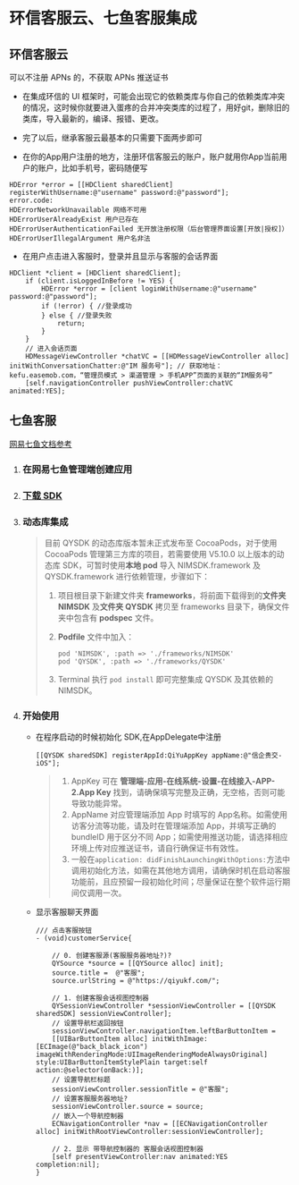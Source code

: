 # 环信客服云、七鱼客服集成

## 环信客服云

可以不注册 APNs 的，不获取 APNs 推送证书

- 在集成环信的 UI 框架时，可能会出现它的依赖类库与你自己的依赖类库冲突的情况，这时候你就要进入蛋疼的合并冲突类库的过程了，用好git，删除旧的类库，导入最新的，编译、报错、更改。



- 完了以后，继承客服云最基本的只需要下面两步即可



- 在你的App用户注册的地方，注册环信客服云的账户，账户就用你App当前用户的账户，比如手机号，密码随便写

```objc
HDError *error = [[HDClient sharedClient] registerWithUsername:@"username" password:@"password"];
error.code:
HDErrorNetworkUnavailable 网络不可用
HDErrorUserAlreadyExist 用户已存在
HDErrorUserAuthenticationFailed 无开放注册权限（后台管理界面设置[开放|授权]）
HDErrorUserIllegalArgument 用户名非法
```

- 在用户点击进入客服时，登录并且显示与客服的会话界面

```objc
HDClient *client = [HDClient sharedClient];
    if (client.isLoggedInBefore != YES) {
        HDError *error = [client loginWithUsername:@"username" password:@"password"];
        if (!error) { //登录成功
        } else { //登录失败
            return;
        }
    } 
    // 进入会话页面
    HDMessageViewController *chatVC = [[HDMessageViewController alloc] initWithConversationChatter:@"IM 服务号"]; // 获取地址：kefu.easemob.com，“管理员模式 > 渠道管理 > 手机APP”页面的关联的“IM服务号”
    [self.navigationController pushViewController:chatVC animated:YES];
```



## 七鱼客服

[网易七鱼文档参考]([https://qiyukf.com/docs/guide/ios/2-%E6%8E%A5%E5%85%A5%E8%AF%B4%E6%98%8E.html#%E5%AF%BC%E5%85%A5sdk](https://qiyukf.com/docs/guide/ios/2-接入说明.html#导入sdk))

1. ### 在网易七鱼管理端创建应用

2. ###  [下载 SDK](https://qiyukf.com/download)

3. ### 动态库集成

   > 目前 QYSDK 的动态库版本暂未正式发布至 CocoaPods，对于使用 CocoaPods 管理第三方库的项目，若需要使用 V5.10.0 以上版本的动态库 SDK，可暂时使用**本地 pod** 导入 NIMSDK.framework 及 QYSDK.framework 进行依赖管理，步骤如下：
   >
   > 1. 项目根目录下新建文件夹 **frameworks**，将前面下载得到的**文件夹 NIMSDK** 及**文件夹 QYSDK** 拷贝至 frameworks 目录下，确保文件夹中包含有 **podspec** 文件。
   >
   > 2. **Podfile** 文件中加入：
   >
   >    ```text
   >    pod 'NIMSDK', :path => './frameworks/NIMSDK'
   >    pod 'QYSDK', :path => './frameworks/QYSDK'
   >    ```
   >
   > 3. Terminal 执行 `pod install` 即可完整集成 QYSDK 及其依赖的 NIMSDK。

4. ### 开始使用

   - 在程序启动的时候初始化 SDK,在AppDelegate中注册

     ```objc
     [[QYSDK sharedSDK] registerAppId:QiYuAppKey appName:@"信企贵交-iOS"];
     ```

     > 1. AppKey 可在 **管理端-应用-在线系统-设置-在线接入-APP-2.App Key** 找到，请确保填写完整及正确，无空格，否则可能导致功能异常。
     > 2. AppName 对应管理端添加 App 时填写的 App名称。如需使用访客分流等功能，请及时在管理端添加 App，并填写正确的 bundleID 用于区分不同 App；如需使用推送功能，请选择相应环境上传对应推送证书，请自行确保证书有效性。
     > 3. 一般在`application: didFinishLaunchingWithOptions:`方法中调用初始化方法，如需在其他地方调用，请确保时机在启动客服功能前，且应预留一段初始化时间；尽量保证在整个软件运行期间仅调用一次。

   - 显示客服聊天界面

     ```objc
     /// 点击客服按钮
     - (void)customerService{
         
         // 0. 创建客服源(客服服务器地址?)?
         QYSource *source = [[QYSource alloc] init];
         source.title =  @"客服";
         source.urlString = @"https://qiyukf.com/";
         
         // 1. 创建客服会话视图控制器
         QYSessionViewController *sessionViewController = [[QYSDK sharedSDK] sessionViewController];
         // 设置导航栏返回按钮
         sessionViewController.navigationItem.leftBarButtonItem =
         [[UIBarButtonItem alloc] initWithImage:[ECImage(@"back_black_icon") imageWithRenderingMode:UIImageRenderingModeAlwaysOriginal] style:UIBarButtonItemStylePlain target:self action:@selector(onBack:)];
         // 设置导航栏标题
         sessionViewController.sessionTitle = @"客服";
         // 设置客服服务器地址?
         sessionViewController.source = source;
         // 嵌入一个导航控制器
         ECNavigationController *nav = [[ECNavigationController alloc] initWithRootViewController:sessionViewController];
         
         // 2. 显示 带导航控制器的 客服会话视图控制器
         [self presentViewController:nav animated:YES completion:nil];
     }
     ```

     

   